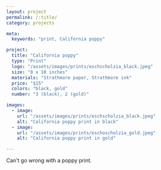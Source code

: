```yaml
---
layout: project
permalink: /:title/
category: projects

meta:
  keywords: "print, California poppy"

project:
  title: "California poppy"
  type: "Print"
  logo: "/assets/images/prints/eschscholzia_black.jpeg"
  size: "8 x 10 inches"
  materials: "Strathmore paper, Strathmore ink"
  price: "$15"
  colors: "black, gold"
  number: "3 (black), 2 (gold)"

images:
  - image:
    url: "/assets/images/prints/eschscholzia_black.jpeg"
    alt: "California poppy print in black"
  - image:
    url: "/assets/images/prints/eschoscholzia_gold.jpeg"
    alt: "California poppy print in gold"

---
```

<p>Can't go wrong with a poppy print.</p>
